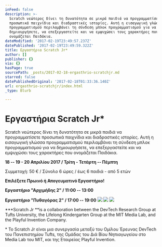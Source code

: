 ```yaml
---
inFeed: false
description: >-
  Scratch νεώτερος δίνει τη δυνατότητα σε μικρά παιδιά να προγραμματίσετε
  προσωπικά παιχνίδια και διαδραστικές ιστορίες. Αυτή η εισαγωγική γλώσσα
  προγραμματισμού περιλαμβάνει τη σύνδεση μπλοκ προγραμματισμού για να
  δημιουργήσετε, να επεξεργαστείτε και να εμψυχώσει τους χαρακτήρες που
  ονομάζεται Παιδάκια.
dateModified: '2017-02-19T23:49:57.237Z'
datePublished: '2017-02-19T23:49:59.322Z'
title: Εργαστήρια Scratch Jr*
author: []
publisher: {}
via: {}
hasPage: true
sourcePath: _posts/2017-02-18-ergasthrio-scratchjr.md
starred: false
datePublishedOriginal: '2017-02-18T01:33:36.140Z'
url: ergasthrio-scratchjr/index.html
_type: Blurb

---
```

# Εργαστήρια **Scratch Jr\***

Scratch νεώτερος δίνει τη δυνατότητα σε μικρά παιδιά να προγραμματίσετε προσωπικά παιχνίδια και διαδραστικές ιστορίες. Αυτή η εισαγωγική γλώσσα προγραμματισμού περιλαμβάνει τη σύνδεση μπλοκ προγραμματισμού για να δημιουργήσετε, να επεξεργαστείτε και να εμψυχώσει τους χαρακτήρες που ονομάζεται Παιδάκια.

**18 -- 19 - 20 Απριλίου 2017 / Τρίτη - Τετάρτη -- Πέμπτη**

Συμμετοχή: 50 € / Σύνολο 6 ώρες / έως 6 παιδιά - από 5 ετών

**Επιλέξετε Πρωινό ή Απογευματινό Εργαστήριο!**

**Εργαστήριο "Αρχιμήδης 2" / 11:00 -- 13:00**

**Εργαστήριο "Πυθαγόρας 2" / 17:00 -- 19:00**
![](https://the-grid-user-content.s3-us-west-2.amazonaws.com/4bc7aade-3aac-4655-93fa-7cd427f72a7e.jpg)
![](https://the-grid-user-content.s3-us-west-2.amazonaws.com/b13f9438-af0b-4d0a-96ba-cd8122ac2391.jpg)
![](https://the-grid-user-content.s3-us-west-2.amazonaws.com/e405d898-5184-4b08-ac1f-2756c5d46204.jpg)

**\*Scratch Jr **is a collaboration between the DevTech Research Group at Tufts University, the Lifelong Kindergarten Group at the MIT Media Lab, and the Playful Invention Company.

\* Το Scratch Jr είναι μια συνεργασία μεταξύ του Ομίλου Έρευνας DevTech του Πανεπιστημίου Tufts, της Ομάδας του Διά Βίου Νηπιαγωγείου στο Media Lab του MIT, και της Εταιρείας Playful Invention.